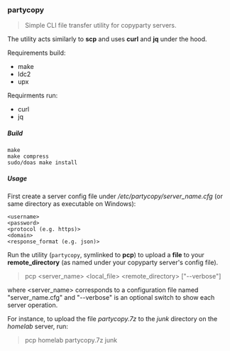 ### partycopy
> Simple CLI file transfer utility for copyparty servers.

The utility acts similarly to **scp** and uses **curl** and **jq** under the hood.

Requirements build:
* make
* ldc2
* upx

Requirments run:
* curl
* jq

##### Build
```
make
make compress
sudo/doas make install
```

##### Usage

First create a server config file under */etc/partycopy/server_name.cfg* (or same directory as executable on Windows):

```properties
<username>
<password>
<protocol (e.g. https)>
<domain>
<response_format (e.g. json)>
```

Run the utility (`partycopy`, symlinked to **pcp**) to upload a **file** to your **remote_directory** (as named under your copyparty server's config file).

> pcp <server_name> <local_file> <remote_directory> ["--verbose"]

where <server_name> corresponds to a configuration file named "server_name.cfg" and "--verbose" is an optional switch to show each server operation.

For instance, to upload the file *partycopy.7z* to the *junk* directory on the *homelab* server, run:

> pcp homelab partycopy.7z junk
